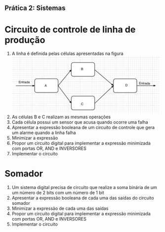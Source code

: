 ## Prática 2: Sistemas

# Circuito de controle de linha de produção
1. A linha é definida pelas células apresentadas na figura  
![linha](sisdig_aulas/F9CD7947-8D73-4819-8C92-A17A9F139462.jpeg)
2. As células B e C realizam as mesmas operações
3. Cada célula possui um sensor que acusa quando ocorre uma falha
4. Apresentar a expressão booleana de um circuito de controle que gera um alarme quando a linha falha
5. Minimizar a expressão
6. Propor um circuito digital para implementar a expressão minimizada com portas OR, AND e INVERSORES
7. Implementar o circuito

# Somador
1. Um sistema digital precisa de circuito que realize a soma binária de um um número de 2 bits com um número de 1 bit
2. Apresentar a expressão booleana de cada uma das saídas do circuito somador
3. Minimizar a expressão de cada uma das saídas
4. Propor um circuito digital para implementar a expressão minimizada com portas OR, AND e INVERSORES
5. Implementar o circuito
